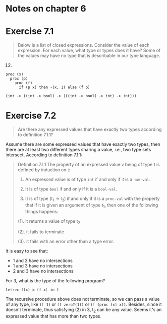Notes on chapter 6
==================

# Exercise 7.1

> Below is a list of closed expressions. Consider the value of each
> expression. For each value, what type or types does it have? Some of the
> values may have no type that is describable in our type language.

12.

``` racket
proc (x)
  proc (p)
    proc (f)
      if (p x) then -(x, 1) else (f p)
```

``` racket
(int -> ((int -> bool) -> (((int -> bool) -> int) -> int)))
```

# Exercise 7.2

> Are there any expressed values that have exactly two types according to
> definition 7.1.1?

Assume there are some expressed values that have exactly two types, then there
are at least two different types sharing a value, i.e., two type sets
intersect. According to definition 7.1.1:

> Definition 7.1.1 The property of an expressed value v being of type t is defined by
> induction on t:
>
> 1. An expressed value is of type `int` if and only if it is a `num-val`.
>
> 2. It is of type `bool` if and only if it is a `bool-val`.
>
> 3. It is of type (t<sub>1</sub> -> t<sub>2</sub>) if and only if it is a
> `proc-val` with the property that if it is given an argument of type
> t<sub>1</sub>, then one of the following things happens:
>
> (1). it returns a value of type t<sub>2</sub>
>
> (2). it fails to terminate
>
> (3). it fails with an error other than a type error.

It is easy to see that:

* 1 and 2 have no intersections
* 1 and 3 have no intersections
* 2 and 3 have no intersections

For 3, what is the type of the following program?

``` racket
letrec f(x) = (f x) in f
```

The recursive procedure above does not terminate, so we can pass a value of any
type, like `(f 1)` or `(f zero?(1))` or `(f (proc (x) x))`. Besides, since it
doesn't terminate, thus satisfying (2) in 3, t<sub>2</sub> can be any
value. Seems it's an expressed value that has more than two types.
